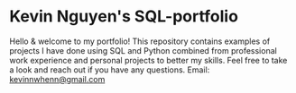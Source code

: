 # Kevin Nguyen's SQL-portfolio
Hello & welcome to my portfolio! This repository contains examples of projects I have done using SQL and Python combined from professional work experience and personal projects to better my skills. Feel free to take a look and reach out if you have any questions. Email: kevinnwhenn@gmail.com
